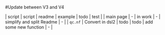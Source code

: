 #Update between V3 and V4

| script | script | readme | example | todo | test |
| main page | - | in work | - | simplify and split Readme | - |
| `qc.nf` | Convert in dsl2 | todo | todo | add some new function | - | 

